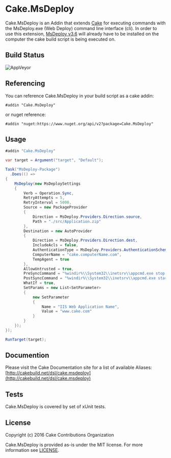 # Cake.MsDeploy

Cake.MsDeploy is an Addin that extends [Cake](http://cakebuild.net/) for executing commands with the MsDeploy.exe (Web Deploy) command line interface (cli). 
In order to use this extension, [MsDeploy v3.6](https://www.microsoft.com/en-us/download/details.aspx?id=43717) will already have to be installed on the computer the cake build script is being executed on.

## Build Status

![AppVeyor](https://ci.appveyor.com/api/projects/status/github/louisfischer/Cake.MsDeploy)

## Referencing

You can reference Cake.MsDeploy in your build script as a cake addin:
```cake
#addin "Cake.MsDeploy"
```  

or nuget reference:

```cake
#addin "nuget:https://www.nuget.org/api/v2?package=Cake.MsDeploy"
```

## Usage

```csharp
#addin "Cake.MsDeploy"

var target = Argument("target", "Default");

Task("MsDeploy-Package")
  .Does(() =>
{
    MsDeploy(new MsDeploySettings
    {
        Verb = Operation.Sync,
        RetryAttempts = 5,
        RetryInterval = 5000,
        Source = new PackageProvider
        {
            Direction = MsDeploy.Providers.Direction.source,
            Path = "./src/Application.zip"
        },
        Destination = new AutoProvider
        {
            Direction = MsDeploy.Providers.Direction.dest,
            IncludeAcls = false,
            AuthenticationType = MsDeploy.Providers.AuthenticationScheme.NTLM,
            ComputerName = "cake.computerName.com",
            TempAgent = true
        },
        AllowUntrusted = true,
        PreSyncCommand = "%windir%\\System32\\inetsrv\\appcmd.exe stop APPPOOL NameOfAppPool",
        PostSyncCommand = "%windir%\\System32\\inetsrv\\appcmd.exe start APPPOOL NameOfAppPool",
        WhatIf = true,
        SetParams = new List<SetParameter>
        {
            new SetParameter
            {
                Name = "IIS Web Application Name",
                Value = "www.cake.com"
            }
        }
    });
});

RunTarget(target);
```

## Documention

Please visit the Cake Documentation site for a list of available Aliases:
[http://cakebuild.net/dsl/cake.msdeploy](http://cakebuild.net/dsl/cake.msdeploy)

## Tests

Cake.MsDeploy is covered by set of xUnit tests.

## License

Copyright (c) 2016 Cake Contributions Organization

Cake.MsDeploy is provided as-is under the MIT license. For more information see [LICENSE](https://github.com/cake-contrib/Cake.MsDeploy/blob/master/LICENSE).
